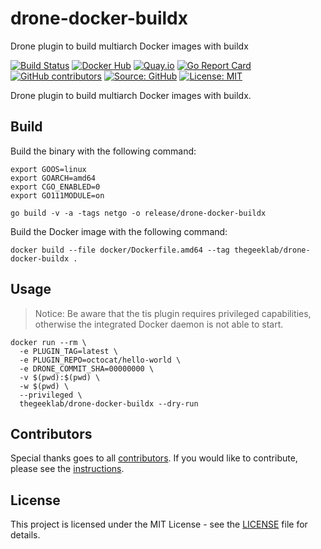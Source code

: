 # drone-docker-buildx

Drone plugin to build multiarch Docker images with buildx

[![Build Status](https://img.shields.io/drone/build/thegeeklab/drone-docker-buildx?logo=drone)](https://cloud.drone.io/thegeeklab/drone-docker-buildx)
[![Docker Hub](https://img.shields.io/badge/dockerhub-latest-blue.svg?logo=docker&logoColor=white)](https://hub.docker.com/r/thegeeklab/drone-docker-buildx)
[![Quay.io](https://img.shields.io/badge/quay-latest-blue.svg?logo=docker&logoColor=white)](https://quay.io/repository/thegeeklab/drone-docker-buildx)
[![Go Report Card](https://goreportcard.com/badge/github.com/thegeeklab/drone-docker-buildx)](https://goreportcard.com/report/github.com/thegeeklab/drone-docker-buildx)
[![GitHub contributors](https://img.shields.io/github/contributors/thegeeklab/drone-docker-buildx)](https://github.com/thegeeklab/drone-docker-buildx/graphs/contributors)
[![Source: GitHub](https://img.shields.io/badge/source-github-blue.svg?logo=github&logoColor=white)](https://github.com/thegeeklab/drone-docker-buildx)
[![License: MIT](https://img.shields.io/github/license/thegeeklab/drone-docker-buildx)](https://github.com/thegeeklab/drone-docker-buildx/blob/main/LICENSE)

Drone plugin to build multiarch Docker images with buildx.

## Build

Build the binary with the following command:

```Shell
export GOOS=linux
export GOARCH=amd64
export CGO_ENABLED=0
export GO111MODULE=on

go build -v -a -tags netgo -o release/drone-docker-buildx
```

Build the Docker image with the following command:

```Shell
docker build --file docker/Dockerfile.amd64 --tag thegeeklab/drone-docker-buildx .
```

## Usage

> Notice: Be aware that the tis plugin requires privileged capabilities, otherwise the integrated Docker daemon is not able to start.

```console
docker run --rm \
  -e PLUGIN_TAG=latest \
  -e PLUGIN_REPO=octocat/hello-world \
  -e DRONE_COMMIT_SHA=00000000 \
  -v $(pwd):$(pwd) \
  -w $(pwd) \
  --privileged \
  thegeeklab/drone-docker-buildx --dry-run
```

## Contributors

Special thanks goes to all [contributors](https://github.com/thegeeklab/drone-docker-buildx/graphs/contributors). If you would like to contribute,
please see the [instructions](https://github.com/thegeeklab/drone-docker-buildx/blob/main/CONTRIBUTING.md).

## License

This project is licensed under the MIT License - see the [LICENSE](https://github.com/thegeeklab/drone-docker-buildx/blob/main/LICENSE) file for details.
